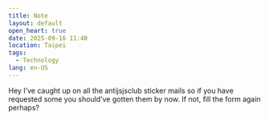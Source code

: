 ```yaml
---
title: Note
layout: default
open_heart: true
date: 2025-09-16 11:40
location: Taipei
tags: 
  - Technology
lang: en-US
---
```


Hey I’ve caught up on all the antijsjsclub sticker mails so if you have requested some you should’ve gotten them by now. If not, fill the form again perhaps?
